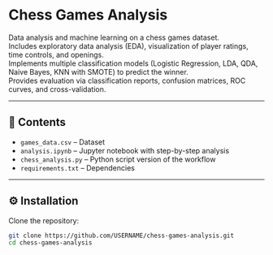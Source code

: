 # Chess Games Analysis

Data analysis and machine learning on a chess games dataset.  
Includes exploratory data analysis (EDA), visualization of player ratings, time controls, and openings.  
Implements multiple classification models (Logistic Regression, LDA, QDA, Naive Bayes, KNN with SMOTE) to predict the winner.  
Provides evaluation via classification reports, confusion matrices, ROC curves, and cross-validation.

---

## 📂 Contents
- `games_data.csv` – Dataset 
- `analysis.ipynb` – Jupyter notebook with step-by-step analysis
- `chess_analysis.py` – Python script version of the workflow
- `requirements.txt` – Dependencies

---

## ⚙️ Installation
Clone the repository:
```bash
git clone https://github.com/USERNAME/chess-games-analysis.git
cd chess-games-analysis
